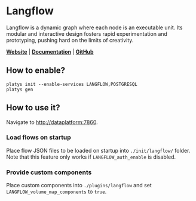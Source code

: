 # Langflow

Langflow is a dynamic graph where each node is an executable unit. Its modular and interactive design fosters rapid experimentation and prototyping, pushing hard on the limits of creativity. 

**[Website](https://www.langflow.org/)** | **[Documentation](https://docs.langflow.org/)** | **[GitHub](https://github.com/langflow-ai/langflow)**

## How to enable?

```
platys init --enable-services LANGFLOW,POSTGRESQL
platys gen
```

## How to use it?

Navigate to <http://dataplatform:7860>.

### Load flows on startup

Place flow JSON files to be loaded on startup into `./init/langflow/` folder. Note that this feature only works if `LANGFLOW_auth_enable` is disabled.

### Provide custom components

Place custom components into `./plugins/langflow` and set `LANGFLOW_volume_map_components` to `true`.